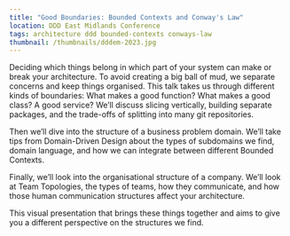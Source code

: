 ```yaml
---
title: "Good Boundaries: Bounded Contexts and Conway's Law"
location: DDD East Midlands Conference
tags: architecture ddd bounded-contexts conways-law
thumbnail: /thumbnails/dddem-2023.jpg
---
```


Deciding which things belong in which part of your system can make or break your architecture. To avoid creating a big ball of mud, we separate concerns and keep things organised. This talk takes us through different kinds of boundaries: What makes a good function? What makes a good class? A good service? We’ll discuss slicing vertically, building separate packages, and the trade-offs of splitting into many git repositories.

Then we’ll dive into the structure of a business problem domain. We’ll take tips from Domain-Driven Design about the types of subdomains we find, domain language, and how we can integrate between different Bounded Contexts.

Finally, we’ll look into the organisational structure of a company. We’ll look at Team Topologies, the types of teams, how they communicate, and how those human communication structures affect your architecture.

This visual presentation that brings these things together and aims to give you a different perspective on the structures we find.